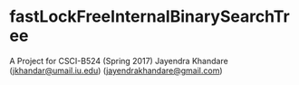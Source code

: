 # fastLockFreeInternalBinarySearchTree
A Project for CSCI-B524 (Spring 2017)
Jayendra Khandare (jkhandar@umail.iu.edu) (jayendrakhandare@gmail.com)
